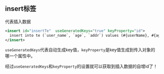 ## insert标签

代表插入数据

```xml
<insert id="insertTe"  useGeneratedKeys="true" keyProperty="id">
  insert into te (`user_name`, `age`, `addr`) values (#{userName}, #{age}, #{addr})
</insert>
```

`useGeneratedKeys`代表自动生成key值，`keyProperty`是key值生成到传入对象的哪一个属性中。

经过`useGeneratedKeys`和`keyProperty`的设置就可以获取到插入数据的自增id了！